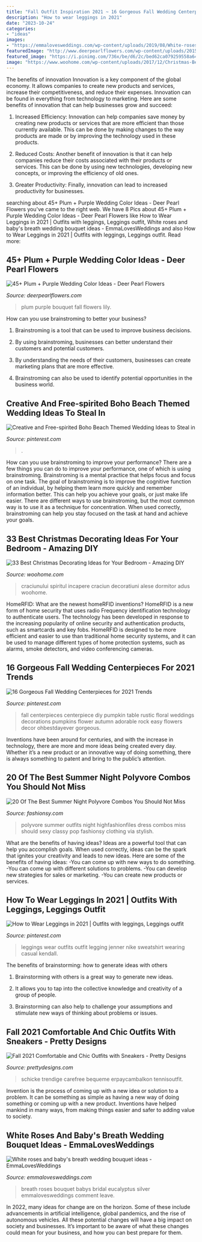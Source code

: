 ```yaml
---
title: "Fall Outfit Inspiration 2021 ~ 16 Gorgeous Fall Wedding Centerpieces For 2021 Trends"
description: "How to wear leggings in 2021"
date: "2023-10-24"
categories:
- "ideas"
images:
- "https://emmalovesweddings.com/wp-content/uploads/2019/08/White-roses-and-babys-breath-wedding-bouquet-ideas.jpg"
featuredImage: "http://www.deerpearlflowers.com/wp-content/uploads/2015/05/plum-lily-fall-wedding-bouquet.jpg"
featured_image: "https://i.pinimg.com/736x/be/d6/2c/bed62ca079259558a647b0dde221ac5d.jpg"
image: "https://www.woohome.com/wp-content/uploads/2017/12/Christmas-Bedroom-Decorations-Ideas-28.jpg"
---
```



The benefits of innovation
Innovation is a key component of the global economy. It allows companies to create new products and services, increase their competitiveness, and reduce their expenses. Innovation can be found in everything from technology to marketing. Here are some benefits of innovation that can help businesses grow and succeed:
1. Increased Efficiency: Innovation can help companies save money by creating new products or services that are more efficient than those currently available. This can be done by making changes to the way products are made or by improving the technology used in these products.

2. Reduced Costs: Another benefit of innovation is that it can help companies reduce their costs associated with their products or services. This can be done by using new technologies, developing new concepts, or improving the efficiency of old ones.

3. Greater Productivity: Finally, innovation can lead to increased productivity for businesses.

	

		
searching about 45+ Plum + Purple Wedding Color Ideas - Deer Pearl Flowers you've came to the right web. We have 8 Pics about 45+ Plum + Purple Wedding Color Ideas - Deer Pearl Flowers like How to Wear Leggings in 2021 | Outfits with leggings, Leggings outfit, White roses and baby&#039;s breath wedding bouquet ideas - EmmaLovesWeddings and also How to Wear Leggings in 2021 | Outfits with leggings, Leggings outfit. Read more:
		
    
## 45+ Plum + Purple Wedding Color Ideas - Deer Pearl Flowers

<img loading=lazy src="http://www.deerpearlflowers.com/wp-content/uploads/2015/05/plum-lily-fall-wedding-bouquet.jpg" onerror="this.onerror=null;this.src='https://tse1.mm.bing.net/th?id=OIP.ANLF_y4nDWGbZN57AUy0CgHaLH&amp;pid=15.1';" alt="45+ Plum + Purple Wedding Color Ideas - Deer Pearl Flowers">

_Source: deerpearlflowers.com_

>plum purple bouquet fall flowers lily. 

	

How can you use brainstroming to better your business?
1. Brainstroming is a tool that can be used to improve business decisions.
2. By using brainstroming, businesses can better understand their customers and potential customers.

3. By understanding the needs of their customers, businesses can create marketing plans that are more effective.

4. Brainstroming can also be used to identify potential opportunities in the business world.

    
## Creative And Free-spirited Boho Beach Themed Wedding Ideas To Steal In

<img loading=lazy src="https://i.pinimg.com/736x/36/3d/5e/363d5eea9ae93611fb535d05cc73d83e.jpg" onerror="this.onerror=null;this.src='https://tse3.mm.bing.net/th?id=OIP.0navfVgbgpn6-DdET84mlQHaL2&amp;pid=15.1';" alt="Creative and Free-spirited Boho Beach Themed Wedding Ideas to Steal in">

_Source: pinterest.com_

>. 

	

How can you use brainstroming to improve your performance?
There are a few things you can do to improve your performance, one of which is using brainstroming. Brainstroming is a mental practice that helps focus and focus on one task. The goal of brainstroming is to improve the cognitive function of an individual, by helping them learn more quickly and remember information better. This can help you achieve your goals, or just make life easier. There are different ways to use brainstroming, but the most common way is to use it as a technique for concentration. When used correctly, brainstroming can help you stay focused on the task at hand and achieve your goals.

    
## 33 Best Christmas Decorating Ideas For Your Bedroom - Amazing DIY

<img loading=lazy src="https://www.woohome.com/wp-content/uploads/2017/12/Christmas-Bedroom-Decorations-Ideas-28.jpg" onerror="this.onerror=null;this.src='https://tse3.mm.bing.net/th?id=OIP.p1bMkKp2kkL0gCmstohz7wHaLH&amp;pid=15.1';" alt="33 Best Christmas Decorating Ideas for Your Bedroom - Amazing DIY">

_Source: woohome.com_

>craciunului spiritul incapere craciun decoratiuni alese dormitor adus woohome. 

	

HomeRFID: What are the newest homeRFID inventions?
HomeRFID is a new form of home security that uses radio Frequency identification technology to authenticate users. The technology has been developed in response to the increasing popularity of online security and authentication products, such as smartcards and key fobs. HomeRFID is designed to be more efficient and easier to use than traditional home security systems, and it can be used to manage different types of home protection systems, such as alarms, smoke detectors, and video conferencing cameras.

    
## 16 Gorgeous Fall Wedding Centerpieces For 2021 Trends

<img loading=lazy src="https://i.pinimg.com/736x/b4/39/90/b439904d3d6bcc0690bb522d82eee3f2.jpg" onerror="this.onerror=null;this.src='https://tse4.mm.bing.net/th?id=OIP.dxZkeiWrY1-jZOhBvh_OAgHaLH&amp;pid=15.1';" alt="16 Gorgeous Fall Wedding Centerpieces for 2021 Trends">

_Source: pinterest.com_

>fall centerpieces centerpiece diy pumpkin table rustic floral weddings decorations pumpkins flower autumn adorable rock easy flowers decor ohbestdayever gorgeous. 

	

Inventions have been around for centuries, and with the increase in technology, there are more and more ideas being created every day. Whether it’s a new product or an innovative way of doing something, there is always something to patent and bring to the public’s attention.

    
## 20 Of The Best Summer Night Polyvore Combos You Should Not Miss

<img loading=lazy src="https://fashionsy.com/wp-content/uploads/2016/06/sexy-slit-dress-polyvore.jpg" onerror="this.onerror=null;this.src='https://tse4.mm.bing.net/th?id=OIP.jrMZxgTdpjb3NjYERxeRGgHaMT&amp;pid=15.1';" alt="20 Of The Best Summer Night Polyvore Combos You Should Not Miss">

_Source: fashionsy.com_

>polyvore summer outfits night highfashionfiles dress combos miss should sexy classy pop fashionsy clothing via stylish. 

	

What are the benefits of having ideas?
Ideas are a powerful tool that can help you accomplish goals. When used correctly, ideas can be the spark that ignites your creativity and leads to new ideas. Here are some of the benefits of having ideas: 
-You can come up with new ways to do something. 
-You can come up with different solutions to problems. 
-You can develop new strategies for sales or marketing. 
-You can create new products or services.

    
## How To Wear Leggings In 2021 | Outfits With Leggings, Leggings Outfit

<img loading=lazy src="https://i.pinimg.com/736x/be/d6/2c/bed62ca079259558a647b0dde221ac5d.jpg" onerror="this.onerror=null;this.src='https://tse3.mm.bing.net/th?id=OIP.aqop4eX5L_DC0e8AelPaxwHaLH&amp;pid=15.1';" alt="How to Wear Leggings in 2021 | Outfits with leggings, Leggings outfit">

_Source: pinterest.com_

>leggings wear outfits outfit legging jenner nike sweatshirt wearing casual kendall. 

	

The benefits of brainstorming: how to generate ideas with others
1. Brainstorming with others is a great way to generate new ideas.
2. It allows you to tap into the collective knowledge and creativity of a group of people.

3. Brainstorming can also help to challenge your assumptions and stimulate new ways of thinking about problems or issues.

    
## Fall 2021 Comfortable And Chic Outfits With Sneakers - Pretty Designs

<img loading=lazy src="http://www.prettydesigns.com/wp-content/uploads/2014/09/White-Trench-Coat-Outfit-Idea-with-Sneakers.jpg" onerror="this.onerror=null;this.src='https://tse3.mm.bing.net/th?id=OIP.sJbJyaXtfjf72VjpMovcrQHaK2&amp;pid=15.1';" alt="Fall 2021 Comfortable and Chic Outfits with Sneakers - Pretty Designs">

_Source: prettydesigns.com_

>schicke trendige carefree bequeme erpaycambalkon tennisoutfit. 

	

Invention is the process of coming up with a new idea or solution to a problem. It can be something as simple as having a new way of doing something or coming up with a new product. Inventions have helped mankind in many ways, from making things easier and safer to adding value to society.

    
## White Roses And Baby&#039;s Breath Wedding Bouquet Ideas - EmmaLovesWeddings

<img loading=lazy src="https://emmalovesweddings.com/wp-content/uploads/2019/08/White-roses-and-babys-breath-wedding-bouquet-ideas.jpg" onerror="this.onerror=null;this.src='https://tse4.mm.bing.net/th?id=OIP.4DjIEjb69Tr_G6lmr3V_EwHaLH&amp;pid=15.1';" alt="White roses and baby&#039;s breath wedding bouquet ideas - EmmaLovesWeddings">

_Source: emmalovesweddings.com_

>breath roses bouquet babys bridal eucalyptus silver emmalovesweddings comment leave. 

	

In 2022, many ideas for change are on the horizon. Some of these include advancements in artificial intelligence, global pandemics, and the rise of autonomous vehicles. All these potential changes will have a big impact on society and businesses. It’s important to be aware of what these changes could mean for your business, and how you can best prepare for them.

